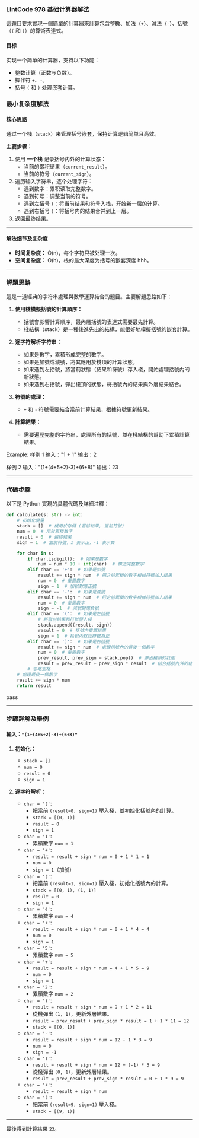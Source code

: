 
### **LintCode 978 基础计算器解法**

這題目要求實現一個簡單的計算器來計算包含整數、加法（`+`）、減法（`-`）、括號（`(` 和 `)`）的算術表達式。

#### **目标**

实现一个简单的计算器，支持以下功能：

- 整数计算（正数与负数）。
- 操作符 `+`、`-`。
- 括号 `(` 和 `)` 处理嵌套计算。

### 最小复杂度解法

#### **核心思路**

通过一个栈（`stack`）来管理括号嵌套，保持计算逻辑简单且高效。

**主要步骤：**

1. 使用 **一个栈** 记录括号内外的计算状态：
    - 当前的累积结果（`current_result`）。
    - 当前的符号（`current_sign`）。
2. 遍历输入字符串，逐个处理字符：
    - 遇到数字：累积读取完整数字。
    - 遇到符号：调整当前的符号。
    - 遇到左括号 `(`：将当前结果和符号入栈，开始新一层的计算。
    - 遇到右括号 `)`：将括号内的结果合并到上一层。
3. 返回最终结果。

---

#### 解法细节及复杂度

- **时间复杂度：** O(n)，每个字符只被处理一次。
- **空间复杂度：** O(h)，栈的最大深度为括号的嵌套深度 hhh。

---

### **解題思路**

這是一道經典的字符串處理與數學運算結合的題目。主要解題思路如下：

1. **使用棧模擬括號的計算順序：**
    
    - 括號會影響計算順序，最內層括號的表達式需要最先計算。
    - 棧結構（stack）是一種後進先出的結構，能很好地模擬括號的嵌套計算。
2. **逐字符解析字符串：**
    
    - 如果是數字，累積形成完整的數字。
    - 如果是加號或減號，將其應用於棧頂的計算狀態。
    - 如果遇到左括號，將當前狀態（結果和符號）存入棧，開始處理括號內的新狀態。
    - 如果遇到右括號，彈出棧頂的狀態，將括號內的結果與外層結果結合。
3. **符號的處理：**
    
    - `+` 和 `-` 符號需要結合當前計算結果，根據符號更新結果。
4. **計算結果：**
    
    - 需要遍歷完整的字符串，處理所有的括號，並在棧結構的幫助下累積計算結果。

Example:
样例 1
输入："1 + 1"
输出：2

样例 2
输入："(1+(4+5+2)-3)+(6+8)" 
输出：23

---

### **代碼步驟**

以下是 Python 實現的具體代碼及詳細注釋：

```python
def calculate(s: str) -> int:
    # 初始化變量
    stack = []  # 棧用於存儲 (當前結果, 當前符號)
    num = 0  # 用於累積數字
    result = 0  # 最終結果
    sign = 1  # 當前符號，1 表示正，-1 表示負

    for char in s:
        if char.isdigit():  # 如果是數字
            num = num * 10 + int(char)  # 構造完整數字
        elif char == '+':  # 如果是加號
            result += sign * num  # 把之前累積的數字根據符號加入結果
            num = 0  # 重置數字
            sign = 1  # 加號對應正號
        elif char == '-':  # 如果是減號
            result += sign * num  # 把之前累積的數字根據符號加入結果
            num = 0  # 重置數字
            sign = -1  # 減號對應負號
        elif char == '(':  # 如果是左括號
            # 將當前結果和符號壓入棧
            stack.append((result, sign))
            result = 0  # 括號內重置結果
            sign = 1  # 括號內默認符號為正
        elif char == ')':  # 如果是右括號
            result += sign * num  # 處理括號內的最後一個數字
            num = 0  # 重置數字
            prev_result, prev_sign = stack.pop()  # 彈出棧頂的狀態
            result = prev_result + prev_sign * result  # 結合括號內外的結果
        # 忽略空格
    # 處理最後一個數字
    result += sign * num
    return result

```
pass

---

### **步驟詳解及舉例**

#### 輸入：`"(1+(4+5+2)-3)+(6+8)"`

1. **初始化：**
    
    - `stack = []`
    - `num = 0`
    - `result = 0`
    - `sign = 1`
2. **逐字符解析：**
    
    - `char = '('`:
        - 把當前 `(result=0, sign=1)` 壓入棧，並初始化括號內的計算。
        - `stack = [(0, 1)]`
        - `result = 0`
        - `sign = 1`
    - `char = '1'`:
        - 累積數字 `num = 1`
    - `char = '+'`:
        - `result = result + sign * num = 0 + 1 * 1 = 1`
        - `num = 0`
        - `sign = 1`（加號）
    - `char = '('`:
        - 把當前 `(result=1, sign=1)` 壓入棧，初始化括號內的計算。
        - `stack = [(0, 1), (1, 1)]`
        - `result = 0`
        - `sign = 1`
    - `char = '4'`:
        - 累積數字 `num = 4`
    - `char = '+'`:
        - `result = result + sign * num = 0 + 1 * 4 = 4`
        - `num = 0`
        - `sign = 1`
    - `char = '5'`:
        - 累積數字 `num = 5`
    - `char = '+'`:
        - `result = result + sign * num = 4 + 1 * 5 = 9`
        - `num = 0`
        - `sign = 1`
    - `char = '2'`:
        - 累積數字 `num = 2`
    - `char = ')'`:
        - `result = result + sign * num = 9 + 1 * 2 = 11`
        - 從棧彈出 `(1, 1)`，更新外層結果。
        - `result = prev_result + prev_sign * result = 1 + 1 * 11 = 12`
        - `stack = [(0, 1)]`
    - `char = '-'`:
        - `result = result + sign * num = 12 - 1 * 3 = 9`
        - `num = 0`
        - `sign = -1`
    - `char = ')'`:
        - `result = result + sign * num = 12 + (-1) * 3 = 9`
        - 從棧彈出 `(0, 1)`，更新外層結果。
        - `result = prev_result + prev_sign * result = 0 + 1 * 9 = 9`
    - `char = '+'`:
        - `result = result + sign * num`
    - `char = '('`:
        - 把當前 `(result=9, sign=1)` 壓入棧。
        - `stack = [(9, 1)]`

---

最後得到計算結果 `23`。
